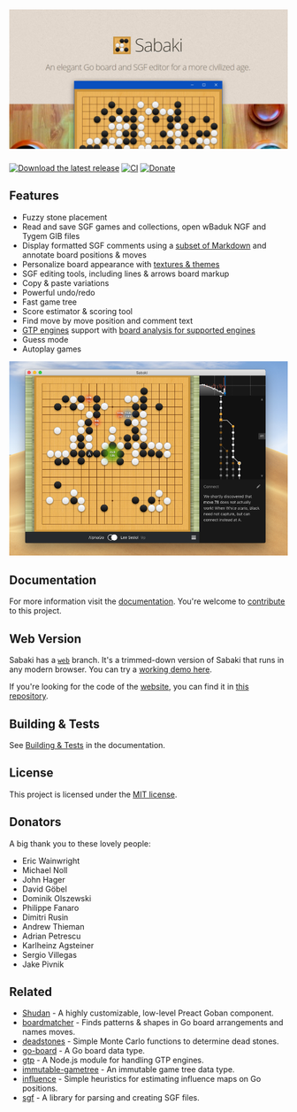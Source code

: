 # ![Sabaki: An elegant Go/Baduk/Weiqi board and SGF editor for a more civilized age.](./banner.png)

[![Download the latest release](https://img.shields.io/github/downloads/SabakiHQ/Sabaki/latest/total?label=download)](https://github.com/SabakiHQ/Sabaki/releases)
[![CI](https://github.com/SabakiHQ/Sabaki/workflows/CI/badge.svg?branch=master&event=push)](https://github.com/SabakiHQ/Sabaki/actions)
[![Donate](https://img.shields.io/badge/donate-paypal-blue.svg)](https://www.paypal.me/yishn/5)

## Features

- Fuzzy stone placement
- Read and save SGF games and collections, open wBaduk NGF and Tygem GIB files
- Display formatted SGF comments using a
  [subset of Markdown](https://github.com/SabakiHQ/Sabaki/blob/master/docs/guides/markdown.md)
  and annotate board positions & moves
- Personalize board appearance with
  [textures & themes](https://github.com/SabakiHQ/Sabaki/blob/master/docs/guides/theme-directory.md)
- SGF editing tools, including lines & arrows board markup
- Copy & paste variations
- Powerful undo/redo
- Fast game tree
- Score estimator & scoring tool
- Find move by move position and comment text
- [GTP engines](https://github.com/SabakiHQ/Sabaki/blob/master/docs/guides/engines.md)
  support with
  [board analysis for supported engines](https://github.com/SabakiHQ/Sabaki/blob/master/docs/guides/engine-analysis-integration.md)
- Guess mode
- Autoplay games

![Screenshot](screenshot.png)

## Documentation

For more information visit the
[documentation](https://github.com/SabakiHQ/Sabaki/blob/master/docs/README.md).
You're welcome to
[contribute](https://github.com/SabakiHQ/Sabaki/blob/master/CONTRIBUTING.md) to
this project.

## Web Version

Sabaki has a [`web`](https://github.com/SabakiHQ/Sabaki/tree/web) branch. It's a
trimmed-down version of Sabaki that runs in any modern browser. You can try a
[working demo here](https://sabaki.yichuanshen.de/web/).

If you're looking for the code of the [website](http://sabaki.yichuanshen.de/),
you can find it in
[this repository](https://github.com/SabakiHQ/sabaki-website).

## Building & Tests

See
[Building & Tests](https://github.com/SabakiHQ/Sabaki/blob/master/docs/guides/building-tests.md)
in the documentation.

## License

This project is licensed under the
[MIT license](https://github.com/SabakiHQ/Sabaki/blob/master/LICENSE.md).

## Donators

A big thank you to these lovely people:

- Eric Wainwright
- Michael Noll
- John Hager
- David Göbel
- Dominik Olszewski
- Philippe Fanaro
- Dimitri Rusin
- Andrew Thieman
- Adrian Petrescu
- Karlheinz Agsteiner
- Sergio Villegas
- Jake Pivnik

## Related

- [Shudan](https://github.com/SabakiHQ/Shudan) - A highly customizable,
  low-level Preact Goban component.
- [boardmatcher](https://github.com/SabakiHQ/boardmatcher) - Finds patterns &
  shapes in Go board arrangements and names moves.
- [deadstones](https://github.com/SabakiHQ/deadstones) - Simple Monte Carlo
  functions to determine dead stones.
- [go-board](https://github.com/SabakiHQ/go-board) - A Go board data type.
- [gtp](https://github.com/SabakiHQ/gtp) - A Node.js module for handling GTP
  engines.
- [immutable-gametree](https://github.com/SabakiHQ/immutable-gametree) - An
  immutable game tree data type.
- [influence](https://github.com/SabakiHQ/influence) - Simple heuristics for
  estimating influence maps on Go positions.
- [sgf](https://github.com/SabakiHQ/sgf) - A library for parsing and creating
  SGF files.
